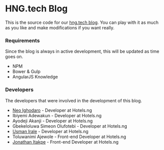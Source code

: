# HNG.tech Blog

This is the source code for our [hng.tech blog](https://blog.hng.tech). You can play with it as much as you like and make modifications if you want really.

### Requirements
Since the blog is always in active development, this will be updated as time goes on.

- NPM
- Bower & Gulp
- AngularJS Knowledge


### Developers
The developers that were involved in the development of this blog.

- [Neo Ighodaro](https://www.neoighodaro.com) - Developer at Hotels.ng
- Ibiyemi Adewakun - Developer at Hotels.ng
- Ayodeji Akanji - Developer at Hotels.ng
- Gbekeloluwa Simeon Olufotebi - Developer at Hotels.ng
- [Usman Irale](http://usman.com.ng) - Developer at Hotels.ng
- Toluwanimi Ajewole - Front-end Developer at Hotels.ng
- [Jonathan Itakpe](http://jonathanitakpe.xyz/) - Front-end Developer at Hotels.ng